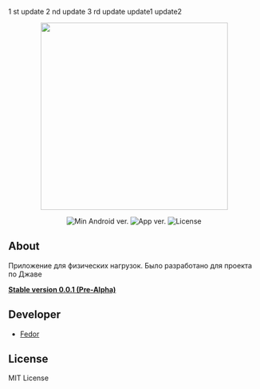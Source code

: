 1 st update
2 nd update
3 rd update
update1
update2
<p align="center">
      <img src="https://i.ibb.co/h8GvVfK/logo.png" width="375">
</p>

<p align="center">
   <img src="https://img.shields.io/badge/Android-%3E%3D5.0-blueviolet" alt="Min Android ver.">
   <img src="https://img.shields.io/badge/Version-v0.0.1(Pre--Alpha)-lightgrey" alt="App ver.">
   <img src="https://img.shields.io/badge/License-MIT-blue" alt="License">
</p>

## About

Приложение для физических нагрузок. Было разработано для проекта по Джаве

[__Stable version 0.0.1 (Pre-Alpha)__](https://github.com/Nafanya1337/FitUp/tree/FitUp_stable)

## Developer

- [Fedor](https://github.com/Nafanya1337)

## License
MIT License
